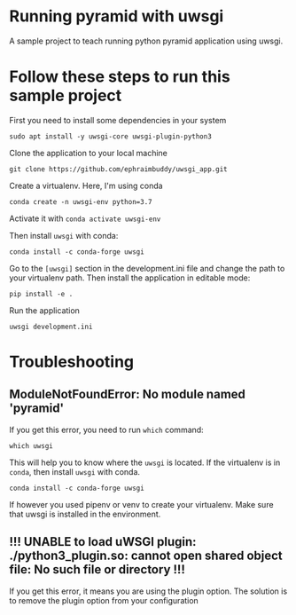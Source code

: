 # Running pyramid with uwsgi
A sample project to teach running python pyramid application using uwsgi.

# Follow these steps to run this sample project
First you need to install some dependencies in your system

`sudo apt install -y uwsgi-core uwsgi-plugin-python3`

Clone the application to your local machine

`git clone https://github.com/ephraimbuddy/uwsgi_app.git`

Create a virtualenv. Here, I'm using conda

`conda create -n uwsgi-env python=3.7`

Activate it with `conda activate uwsgi-env`

Then install `uwsgi` with conda:

`conda install -c conda-forge uwsgi`

Go to the `[uwsgi]` section in the development.ini file and change the path to your virtualenv path.
Then install the application in editable mode:

`pip install -e .`

Run the application

`uwsgi development.ini`

# Troubleshooting

## ModuleNotFoundError: No module named 'pyramid'

If you get this error, you need to run `which` command:

`which uwsgi`

This will help you to know where the `uwsgi` is located.
If the virtualenv is in `conda`, then install `uwsgi` with conda.

`conda install -c conda-forge uwsgi`

If however you used pipenv or venv to create your virtualenv. Make sure that uwsgi is installed in the environment.

## !!! UNABLE to load uWSGI plugin: ./python3_plugin.so: cannot open shared object file: No such file or directory !!!
 If you get this error, it means you are using the plugin option. The solution is to remove the plugin option from your configuration
